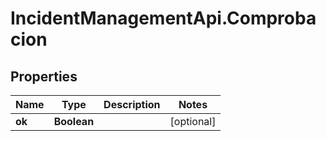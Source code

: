 # IncidentManagementApi.Comprobacion

## Properties
Name | Type | Description | Notes
------------ | ------------- | ------------- | -------------
**ok** | **Boolean** |  | [optional] 
